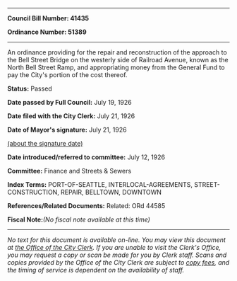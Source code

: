 

********

**Council Bill Number: 41435**
   
**Ordinance Number: 51389**
********

 An ordinance providing for the repair and reconstruction of the approach to the Bell Street Bridge on the westerly side of Railroad Avenue, known as the North Bell Street Ramp, and appropriating money from the General Fund to pay the City's portion of the cost thereof.

**Status:** Passed
   
**Date passed by Full Council:** July 19, 1926
   
**Date filed with the City Clerk:** July 21, 1926
   
**Date of Mayor's signature:** July 21, 1926
   
[(about the signature date)](/~public/approvaldate.htm)
   
   
   
**Date introduced/referred to committee:** July 12, 1926
   
**Committee:** Finance and Streets & Sewers
   
   
**Index Terms:** PORT-OF-SEATTLE, INTERLOCAL-AGREEMENTS, STREET-CONSTRUCTION, REPAIR, BELLTOWN, DOWNTOWN

**References/Related Documents:** Related: ORd 44585

**Fiscal Note:**_(No fiscal note available at this time)_
********

_No text for this document is available on-line. You may view this document at [the Office of the City Clerk](http://www.seattle.gov/leg/clerk/contactUs.htm). If you are unable to visit the Clerk's Office, you may request a copy or scan be made for you by Clerk staff. Scans and copies provided by the Office of the City Clerk are subject to [copy fees](http://clerk.seattle.gov/~public/clerkfees.htm), and the timing of service is dependent on the availability of staff._

